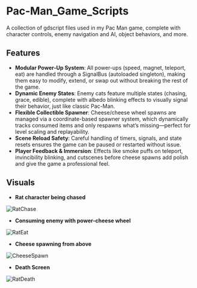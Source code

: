 # Pac-Man_Game_Scripts
A collection of gdscript files used in my Pac Man game, complete with character controls, enemy navigation and AI, object behaviors, and more.

## Features  
- **Modular Power-Up System**: All power-ups (speed, magnet, teleport, eat) are handled through a SignalBus (autoloaded singleton), making them easy to modify, extend, or swap out without breaking the rest of the game.
- **Dynamic Enemy States**: Enemy cats feature multiple states (chasing, grace, edible), complete with albedo blinking effects to visually signal their behavior, just like classic Pac-Man.
- **Flexible Collectible Spawner**: Cheese/cheese wheel spawns are managed via a coordinate-based spawner system, which dynamically tracks consumed items and only respawns what’s missing—perfect for level scaling and replayability.
- **Scene Reload Safety**: Careful handling of timers, signals, and state resets ensures the game can be paused or restarted without issue.
- **Player Feedback & Immersion**: Effects like smoke puffs on teleport, invincibility blinking, and cutscenes before cheese spawns add polish and give the game a professional feel.

## Visuals
- **Rat character being chased**
  
![RatChase](https://i.imgur.com/JyYp1Wq.png)

- **Consuming enemy with power-cheese wheel**
  
![RatEat](https://i.imgur.com/fvkFuc8.png)

- **Cheese spawning from above**
  
![CheeseSpawn](https://i.imgur.com/DsK6OMK.png)

- **Death Screen**
  
![RatDeath](https://i.imgur.com/8JkOEVH.png)
